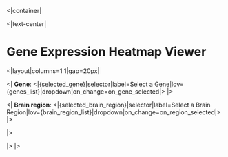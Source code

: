 <|container|

<|text-center|

# Gene Expression Heatmap Viewer

<|layout|columns=1 1|gap=20px|

<|
**Gene**: <|{selected_gene}|selector|label=Select a Gene|lov={genes_list}|dropdown|on_change=on_gene_selected|>
|>


<|
**Brain region**: <|{selected_brain_region}|selector|label=Select a Brain Region|lov={brain_region_list}|dropdown|on_change=on_region_selected|>
|>

|>

|>
|>
